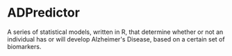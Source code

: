 ADPredictor
===========

A series of statistical models, written in R, that determine whether or not an individual has or will develop Alzheimer's Disease, based on a certain set of biomarkers.
